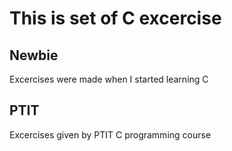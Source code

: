 # This is set of C excercise
## Newbie
Excercises were made when I started learning C

## PTIT 
Excercises given by PTIT C programming course
